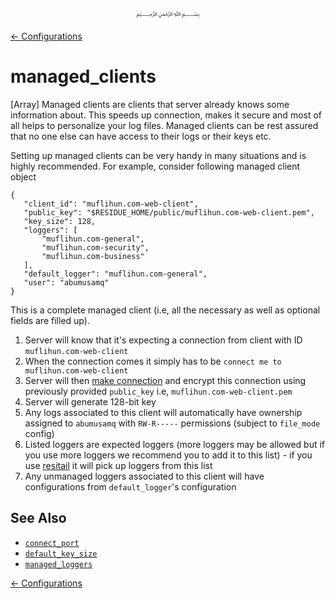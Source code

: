 <p align=center>
   ﷽
</p>

[← Configurations](/docs/CONFIGURATION.md)

# managed_clients
[Array] Managed clients are clients that server already knows some information about. This speeds up connection, makes it secure and most of all helps to personalize your log files. Managed clients can be rest assured that no one else can have access to their logs or their keys etc.

Setting up managed clients can be very handy in many situations and is highly recommended. For example, consider following managed client object

```
{
   "client_id": "muflihun.com-web-client",
   "public_key": "$RESIDUE_HOME/public/muflihun.com-web-client.pem",
   "key_size": 128,
   "loggers": [
       "muflihun.com-general", 
       "muflihun.com-security", 
       "muflihun.com-business"
   ],
   "default_logger": "muflihun.com-general",
   "user": "abumusamq"
}
```

This is a complete managed client (i.e, all the necessary as well as optional fields are filled up).

1. Server will know that it's expecting a connection from client with ID `muflihun.com-web-client`
2. When the connection comes it simply has to be `connect me to muflihun.com-web-client`
3. Server will then [make connection](/docs/configurations/connect_port.md#responsibilities) and encrypt this connection using previously provided `public_key` i.e, `muflihun.com-web-client.pem`
4. Server will generate 128-bit key
5. Any logs associated to this client will automatically have ownership assigned to `abumusamq` with `RW-R-----` permissions (subject to `file_mode` config)
6. Listed loggers are expected loggers (more loggers may be allowed but if you use more loggers we recommend you to add it to this list) - if you use [resitail](https://github.com/abumq/resitail) it will pick up loggers from this list
7. Any unmanaged loggers associated to this client will have configurations from `default_logger`'s configuration

## See Also
 * [`connect_port`](/docs/CONFIGURATION.md#connect_port)
 * [`default_key_size`](/docs/CONFIGURATION.md#default_key_size)
 * [`managed_loggers`](/docs/CONFIGURATION.md#managed_loggers)

[← Configurations](/docs/CONFIGURATION.md)

